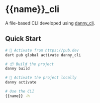 # {{name}}_cli

A file-based CLI developed using [danny_cli](https://pub.dev/packages/danny_cli).

## Quick Start

```sh
# 🎯 Activate from https://pub.dev
dart pub global activate danny_cli

# 📦 Build the project
danny build

# 🔨 Activate the project locally
danny activate

# Use the CLI
{{name}} -h
```
